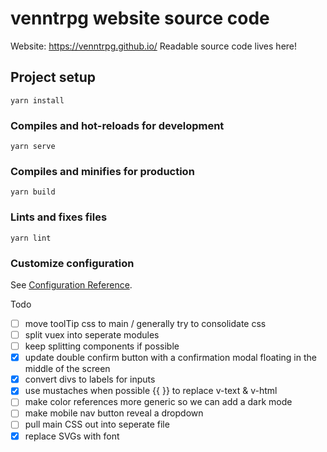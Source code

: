 # venntrpg website source code

Website: https://venntrpg.github.io/
Readable source code lives here!

## Project setup
```
yarn install
```

### Compiles and hot-reloads for development
```
yarn serve
```

### Compiles and minifies for production
```
yarn build
```

### Lints and fixes files
```
yarn lint
```

### Customize configuration
See [Configuration Reference](https://cli.vuejs.org/config/).


Todo
- [ ] move toolTip css to main / generally try to consolidate css
- [ ] split vuex into seperate modules
- [ ] keep splitting components if possible
- [x] update double confirm button with a confirmation modal floating in the middle of the screen
- [x] convert divs to labels for inputs
- [x] use mustaches when possible {{ }} to replace v-text & v-html
- [ ] make color references more generic so we can add a dark mode
- [ ] make mobile nav button reveal a dropdown
- [ ] pull main CSS out into seperate file
- [x] replace SVGs with font
